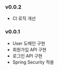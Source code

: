 

### v0.0.2

- CI 로직 개선


### v0.0.1

- User 도메인 구현
- 회원가입 API 구현
- 로그인 API 구현
- Spring Security 적용